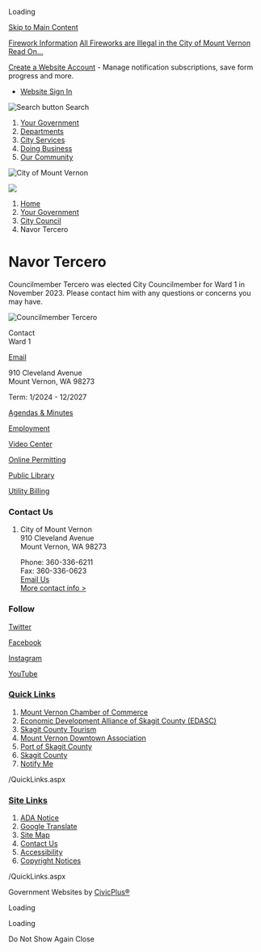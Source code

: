 Loading

[Skip to Main Content](https://mountvernonwa.gov/879/Navor-Tercero/)

[Firework Information](https://mountvernonwa.gov/AlertCenter.aspx) [All Fireworks are Illegal in the City of Mount Vernon Read On...](https://www.mountvernonwa.gov/1117/Firework-Information)

[Create a Website Account](https://mountvernonwa.gov/MyAccount/ProfileCreate) - Manage notification subscriptions, save form progress and more.   

- [Website Sign In](https://mountvernonwa.gov/MyAccount)

![Search button](https://mountvernonwa.gov/ImageRepository/Document?documentID=14224) Search

1. [Your Government](https://mountvernonwa.gov/27/Your-Government)
2. [Departments](https://mountvernonwa.gov/8/Departments)
3. [City Services](https://mountvernonwa.gov/31/City-Services)
4. [Doing Business](https://mountvernonwa.gov/35/Doing-Business)
5. [Our Community](https://mountvernonwa.gov/9/Our-Community)

![City of Mount Vernon](https://mountvernonwa.gov/ImageRepository/Document?documentID=14205)

![](https://mountvernonwa.gov/ImageRepository/Document?documentID=14204)

1. [Home](https://mountvernonwa.gov)
2. [Your Government](https://mountvernonwa.gov/27/Your-Government)
3. [City Council](https://mountvernonwa.gov/98/City-Council)
4. Navor Tercero

# Navor Tercero

Councilmember Tercero was elected City Councilmember for Ward 1 in November 2023. Please contact him with any questions or concerns you may have.

![Councilmember Tercero](https://mountvernonwa.gov/ImageRepository/Document?documentID=15578 "Councilmember Tercero")

Contact  
Ward 1

[Email](mailto:navort@mountvernonwa.gov)

910 Cleveland Avenue  
Mount Vernon, WA 98273

Term: 1/2024 - 12/2027

[Agendas &amp; Minutes](https://mountvernonwa.gov/agendacenter)

[Employment](https://www.governmentjobs.com/careers/mtvernonwa)

[Video Center](https://www.youtube.com/channel/UCUob_hcQUmd4S93YkletdrA)

[Online Permitting](https://ci-mountvernon-wa.smartgovcommunity.com/Public/Home)

[Public Library](https://mountvernonwa.gov/175/Library)

[Utility Billing](https://ipn.paymentus.com/cp/cmv)

### Contact Us

1. City of Mount Vernon  
   910 Cleveland Avenue  
   Mount Vernon, WA 98273
   
   Phone: 360-336-6211  
   Fax: 360-336-0623  
   [Email Us](mailto:mvmayor@mountvernonwa.gov)  
   [More contact info &gt;](https://mountvernonwa.gov/Directory.aspx)

### Follow

[Twitter](https://twitter.com/mountvernonwa)

[Facebook](https://www.facebook.com/Mt-Vernon-WA-154457071245372)

[Instagram](https://mountvernonwa.gov/facebook)

[YouTube](https://www.youtube.com/channel/UCUob_hcQUmd4S93YkletdrA)

### [Quick Links](https://mountvernonwa.gov/QuickLinks.aspx?CID=11)

1. [Mount Vernon Chamber of Commerce](https://www.mountvernonchamber.com)
2. [Economic Development Alliance of Skagit County (EDASC)](https://www.skagit.org)
3. [Skagit County Tourism](https://www.visitskagitvalley.com)
4. [Mount Vernon Downtown Association](https://www.mountvernondowntown.org)
5. [Port of Skagit County](https://www.portofskagit.com)
6. [Skagit County](https://www.skagitcounty.net/Departments/Home)
7. [Notify Me](https://mountvernonwa.gov/list.aspx)

/QuickLinks.aspx

### [Site Links](https://mountvernonwa.gov/QuickLinks.aspx?CID=105)

1. [ADA Notice](https://mountvernonwa.gov/936/ADA-Notice)
2. [Google Translate](https://mountvernonwa-gov.translate.goog/?_x_tr_sl=auto&_x_tr_tl=es&_x_tr_hl=en)
3. [Site Map](https://mountvernonwa.gov/sitemap)
4. [Contact Us](https://mountvernonwa.gov/directory.aspx)
5. [Accessibility](https://mountvernonwa.gov/Accessibility)
6. [Copyright Notices](https://mountvernonwa.gov/site/copyright)

/QuickLinks.aspx

Government Websites by [CivicPlus®](https://connect.civicplus.com/referral)

Loading

Loading

Do Not Show Again Close